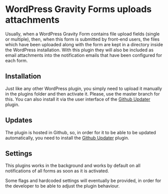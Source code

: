 # WordPress Gravity Forms uploads attachments

Usually, when a WordPress Gravity Form contains file upload fields (single or
multiple), then, when this form is submitted by front-end users, the files which
have been uploaded along with the form are kept in a directory inside the
WordPress installation. With this plugin they will also be included as email
attachments into the notification emails that have been configured for each
form. 



## Installation 

Just like any other WordPress plugin, you simply need to upload it manually in
the plugins folder and then activate it. Please, use the master branch for this.
You can also install it via the user interface of the
[Github Updater](https://github.com/afragen/github-updater) plugin. 



## Updates

The plugin is hosted in Github, so, in order for it to be able to be updated
automatically, you need to install the
[Github Updater](https://github.com/afragen/github-updater) plugin. 



## Settings

This plugins works in the background and works by default on all notifications
of all forms as soon as it is activated. 

Some flags and hardcoded settings will eventually be provided, in order for the
developer to be able to adjust the plugin behaviour. 